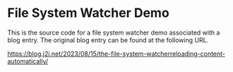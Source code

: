 # File System Watcher Demo

This is the source code for a file system watcher demo associated with a blog entry. The original blog entry can be found at the following URL. 


https://blog.j2i.net/2023/08/15/the-file-system-watcherreloading-content-automatically/